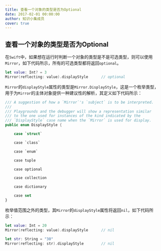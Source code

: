 ```yaml
---
title: 查看一个对象的类型是否为Optional
date: 2017-02-01 00:00:00
author: 知识小集成员
cover: true
---
```


## 查看一个对象的类型是否为Optional

在`Swift`中，如果想在运行时判断一个对象的类型是不是可选类型，则可以使用`Mirror`，如下代码所示，所有的可选类型都将返回`optional`。

```swift
let value: Int? = 3
Mirror(reflecting: value).displayStyle		// optional
```

`Mirror`的`displayStyle`属性的类型是`Mirror.DisplayStyle`，这是一个枚举类型，用于为`Mirror`的主体对象提供一种建议性的解析，其定义如下代码所示：

```swift
/// A suggestion of how a `Mirror`'s `subject` is to be interpreted.
///
/// Playgrounds and the debugger will show a representation similar
/// to the one used for instances of the kind indicated by the
/// `DisplayStyle` case name when the `Mirror` is used for display.
public enum DisplayStyle {

    case `struct`

    case `class`

    case `enum`

    case tuple

    case optional

    case collection

    case dictionary

    case set
}
```

枚举值范围之外的类型，其`Mirror`的`displayStyle`属性将返回`nil`，如下代码所示：

```swift
let value: Int = 20
Mirror(reflecting: value).displayStyle		// nil

let str: String = "30"
Mirror(reflecting: str).displayStyle		// nil
```